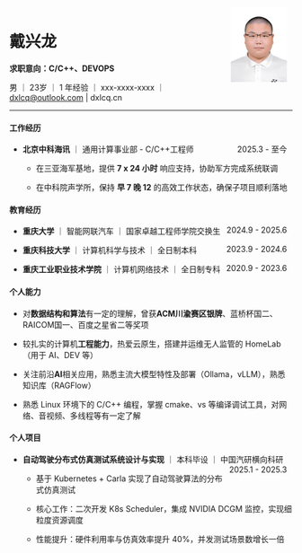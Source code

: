 <img src="/src/jiao/jiao.png" alt="头像" style="float: right; width: 100px; margin-right: 10px;">

# 戴兴龙

**求职意向：C/C++、DEVOPS**

男 ｜ 23岁 ｜ 1 年经验 ｜ xxx-xxxx-xxxx ｜ dxlcq@outlook.com | dxlcq.cn

---

#### 工作经历

* **北京中科海讯** ｜ 通用计算事业部 - C/C++工程师 <span style="float: right; margin-right: 10px;">2025.3 - 至今</span>

    * 在三亚海军基地，提供 **7 x 24 小时** 响应支持，协助军方完成系统联调
    
    * 在中科院声学所，保持 **早 7 晚 12** 的高效工作状态，确保子项目顺利落地

#### 教育经历

* **重庆大学** ｜ 智能网联汽车 ｜ 国家卓越工程师学院交换生 <span style="float: right; margin-right: 10px;">2024.9 - 2025.6</span>

* **重庆科技大学** ｜ 计算机科学与技术 ｜ 全日制本科 <span style="float: right; margin-right: 10px;">2023.9 - 2024.6</span>

* **重庆工业职业技术学院** ｜ 计算机网络技术 ｜ 全日制专科 <span style="float: right; margin-right: 10px;">2020.9 - 2023.6</span>

#### 个人能力

* 对**数据结构和算法**有一定的理解，曾获**ACM川渝赛区银牌**、蓝桥杯国二、RAICOM国一、百度之星省二等奖项

* 较扎实的计算机**工程能力**，热爱云原生，搭建并运维无人监管的 HomeLab（用于 AI、DEV 等）

* 关注前沿**AI**相关应用，熟悉主流大模型特性及部署（Ollama，vLLM），熟悉知识库（RAGFlow）

* 熟悉 Linux 环境下的 C/C++ 编程，掌握 cmake、vs 等编译调试工具，对网络、音视频、多线程等有一定了解

#### 个人项目

* **自动驾驶分布式仿真测试系统设计与实现** ｜ 本科毕设 ｜ 中国汽研横向科研 <span style="float: right; margin-right: 10px;">2025.1 - 2025.3</span>

    * 基于 Kubernetes + Carla 实现了自动驾驶算法的分布式仿真测试

    * 核心工作：二次开发 K8s Scheduler，集成 NVIDIA DCGM 监控，实现细粒度资源调度

    * 性能提升：硬件利用率与仿真效率提升 40%，并发测试场景数增长一倍